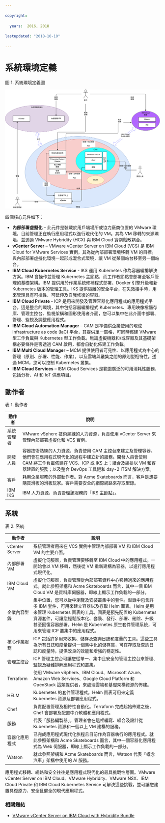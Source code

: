 ```yaml
---

copyright:

  years:  2016, 2018

lastupdated: "2018-10-10"

---
```


# 系統環境定義

圖 1. 系統環境定義圖

![系統環境定義圖 - VCS ICP CAM](vcsicp-syscontext-vcs-icp-cam.svg)

四個核心元件如下：

- **內部部署虛擬化** – 此元件是裝載於用戶端場所或協力廠商位置的 VMware 環境，目前管理正在執行應用程式以進行現代化的 VM。其為 VM 移轉的來源環境，並透過 VMware Hybridity (HCX) 與 IBM Cloud 實例鬆散耦合。
- **vCenter Server** – VMware vCenter Server on IBM Cloud (VCS) 是 IBM Cloud for VMware Services 實例，其為從內部部署環境移轉 VM 的目標。與內部部署虛擬化環境一起形成混合式環境，讓 VM 從某個站台移至另一個站台。
- **IBM Cloud Kubernetes Service** - IKS 運用 Kubernetes 作為容器編排解決方案。IBM 會操作並管理 Kubernetes 主節點，而工作者節點會部署至客戶管理的基礎架構。IBM 提供用於作業系統修補程式部署、Docker 引擎升級和新 Kubernetes 版本的管理工具。IKS 提供隔離的安全平台，在失效接手時，用來管理具有可攜性、可延伸及自我修復的容器。
- **IBM Cloud Private** - ICP 是用來開發及管理容器化應用程式的應用程式平台。這是整合的環境，其中包括容器編排程式 Kubernetes、專用映像檔儲存庫、管理主控台、監視架構和圖形使用者介面，您可以集中在此介面中部署、管理、監視及調整應用程式。
- **IBM Cloud Automation Manager** – CAM 是準備供企業使用的現成 infrastructure as code (IaC) 平台，其提供單一窗格，可同時佈建 VMware 型工作負載與 Kubernetes 型工作負載。無論虛擬機器和/或容器及其基礎架構必要條件是否透過 CAM 啟用，都會自動化佈建工作負載。
- **IBM Multi Cloud Manager** – MCM 提供使用者可見性、以應用程式為中心的管理（原則、部署、性能、作業），以及雲端與叢集之間的原則型相符性。透過 MCM，您可以控制 Kubernetes 叢集。
- **IBM Cloud Services** – IBM Cloud Services 是範圍廣泛的可用消耗性服務，包括分析、AI 和 IoT 供應項目。

## 動作者

表 1. 動作者

動作者  |說明       
--|--
系統管理者 | VMware vSphere 技術熟練的人力資源，負責使用 vCenter Server 來管理內部部署虛擬化和 VCS 實例。
開發人員 | 容器技術熟練的人力資源，負責使用 CAM 主控台來建立及管理容器。他們會在應用程式現代化的過程中建立新的服務。開發人員會使用 CAM 將工作負載佈建在 VCS、ICP 或 IKS 上；組合及編排以 VM 和容器建置的服務；以及整合 DevOps 工具鏈和 day-2 ITSM 解決方案。
客戶 | 耗用企業服務的外部動作者。對 Acme Skateboards 而言，客戶是想要購買滑板的滑板玩家。客戶需要安全的網際網路來存取型錄。
IBM IKS | IBM 人力資源，負責管理該服務的「IKS 主節點」。

## 系統

表 2. 系統

動作者  |說明       
--|--
vCenter Server | 系統管理者用來在 VCS 實例中管理內部部署 VM 和 IBM Cloud VM 的主要介面。
內部部署 VM| 虛擬化伺服器，負責管理要移轉至 IBM Cloud 中的應用程式。一開始會以 VM 移轉，然後從 VM 重新建構為容器，以進行應用程式現代化。
IBM Cloud VM |  虛擬化伺服器，負責管理從內部部署資料中心移轉過來的應用程式。就此參照架構和 Acme Skateboards 而言，其中一個 IBM Cloud VM 是資料庫伺服器，即線上顯示工作負載的一部分。
企業內容型錄 | 集中位置，您可以從中瀏覽及安裝叢集中的套件。型錄中包含許多 IBM 套件，可用來建立容器以及存取 Helm 圖表。Helm 是用來管理 Kubernetes 圖表的工具。圖表是預先配置的 Kubernetes 資源套件，可讓您輕鬆版本化、套裝、發行、部署、刪除、升級甚至回復容器部署。Helm 是 Kubernetes 原生套件管理系統，可用來管理 ICP 叢集中的應用程式。
核心作業服務 |  ICP 包括許多用來收集、儲存及查詢日誌和度量的工具。這些工具為所有日誌和度量提供一個集中化的儲存庫，可在存取及查詢日誌和度量時，提供改良的效能和增強的穩定性。
管理主控台 |  ICP 管理主控台可讓您從單一、集中且安全的管理主控台來管理、監視及疑難排解應用程式和叢集。
Terraform | 使用 VMware vSphere、IBM Cloud、Microsoft Azure、Amazon Web Services、Google Cloud Platform 和 OpenStack 這類提供者，來處理雲端和基礎架構資源的佈建。
HELM |  Kubernetes 的套件管理程式。Helm 圖表可用來定義 Kubernetes 資源及部署應用程式。
Chef |  負責配置管理及相符性自動化。Terraform 完成起始佈建之後，Chef 會部署及配置中介軟體和應用程式。
服務|  代表「服務編製器」，管理者會在這裡編寫、組合及設計從 Kubernetes 資源和一個以上 VM 建構的服務。
容器化應用程式 |已完成應用程式現代化旅程且目前作為容器執行的應用程式。就此參照架構和 Acme Skateboards 而言，其中一個容器化應用程式為 Web 伺服器，即線上顯示工作負載的一部分。
Watson |  就此參照架構和 Acme Skateboards 而言，Watson 代表「概念汽車」架構中使用的 AI 服務。

應用程式移轉、網路和安全往往是應用程式現代化的最具挑戰性層面。VMware vCenter Server on IBM Cloud、VMware Hybridity、VMware NSX、IBM Cloud Private 和 IBM Cloud Kubernetes Service 可解決這些挑戰，並可讓您建置具復原力、安全且健全的現代應用程式。

### 相關鏈結

* [VMware vCenter Server on IBM Cloud with Hybridity Bundle](../vcs/vcs-hybridity-intro.html)
